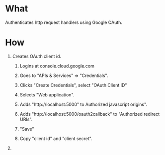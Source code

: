 # What

Authenticates http request handlers using Google OAuth.

# How

1. Creates OAuth client id.

    1. Logins at console.cloud.google.com

    1. Goes to "APIs & Services" => "Credentials".

    1. Clicks "Create Credentials", select "OAuth Client ID"

    1. Selects "Web application".

    1. Adds "http://localhost:5000" to Authorized javascript origins".

    1. Adds "http://localhost:5000/oauth2callback" to "Authorized redirect URIs".

    1. "Save"

    1. Copy "client id" and "client secret".

1. 